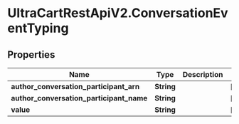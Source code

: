 # UltraCartRestApiV2.ConversationEventTyping

## Properties

Name | Type | Description | Notes
------------ | ------------- | ------------- | -------------
**author_conversation_participant_arn** | **String** |  | [optional] 
**author_conversation_participant_name** | **String** |  | [optional] 
**value** | **String** |  | [optional] 


